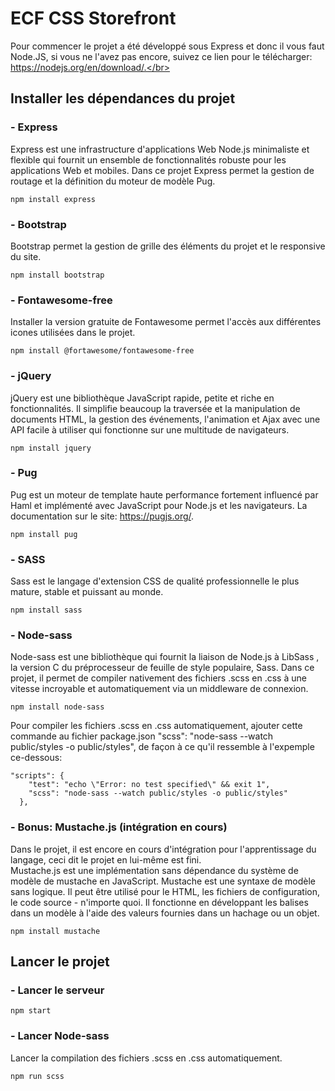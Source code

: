 # ECF CSS Storefront
Pour commencer le projet a été développé sous Express et donc il vous faut Node.JS, si vous ne l'avez pas encore, suivez ce lien pour le télécharger: https://nodejs.org/en/download/.</br>

## Installer les dépendances du projet
### - Express
Express est une infrastructure d'applications Web Node.js minimaliste et flexible qui fournit un ensemble de fonctionnalités robuste pour les applications Web et mobiles. Dans ce projet Express permet la gestion de routage et la définition du moteur de modèle Pug.
```
npm install express
```
### - Bootstrap
Bootstrap permet la gestion de grille des éléments du projet et le responsive du site.
```
npm install bootstrap
```
### - Fontawesome-free
Installer la version gratuite de Fontawesome permet l'accès aux différentes icones utilisées dans le projet.
```
npm install @fortawesome/fontawesome-free
```
### - jQuery
jQuery est une bibliothèque JavaScript rapide, petite et riche en fonctionnalités. Il simplifie beaucoup la traversée et la manipulation de documents HTML, la gestion des événements, l'animation et Ajax avec une API facile à utiliser qui fonctionne sur une multitude de navigateurs.
```
npm install jquery
```
### - Pug
Pug est un moteur de template haute performance fortement influencé par Haml et implémenté avec JavaScript pour Node.js et les navigateurs. La documentation sur le site: https://pugjs.org/.
```
npm install pug
```
### - SASS
Sass est le langage d'extension CSS de qualité professionnelle le plus mature, stable et puissant au monde.
```
npm install sass
```
### - Node-sass
Node-sass est une bibliothèque qui fournit la liaison de Node.js à LibSass , la version C du préprocesseur de feuille de style populaire, Sass. Dans ce projet, il permet de compiler nativement des fichiers .scss en .css à une vitesse incroyable et automatiquement via un middleware de connexion.
```
npm install node-sass
```
Pour compiler les fichiers .scss en .css automatiquement, ajouter cette commande au fichier package.json "scss": "node-sass --watch public/styles -o public/styles", de façon à ce qu'il ressemble à l'expemple ce-dessous:
```
"scripts": {
    "test": "echo \"Error: no test specified\" && exit 1",
    "scss": "node-sass --watch public/styles -o public/styles"
  },
```
### - Bonus: Mustache.js (intégration en cours)
Dans le projet, il est encore en cours d'intégration pour l'apprentissage du langage, ceci dit le projet en lui-même est fini.</br>
Mustache.js est une implémentation sans dépendance du système de modèle de mustache en JavaScript. Mustache est une syntaxe de modèle sans logique. Il peut être utilisé pour le HTML, les fichiers de configuration, le code source - n'importe quoi. Il fonctionne en développant les balises dans un modèle à l'aide des valeurs fournies dans un hachage ou un objet.
```
npm install mustache
```
## Lancer le projet
### - Lancer le serveur
```
npm start
```
### - Lancer Node-sass
Lancer la compilation des fichiers .scss en .css automatiquement.
```
npm run scss
```
